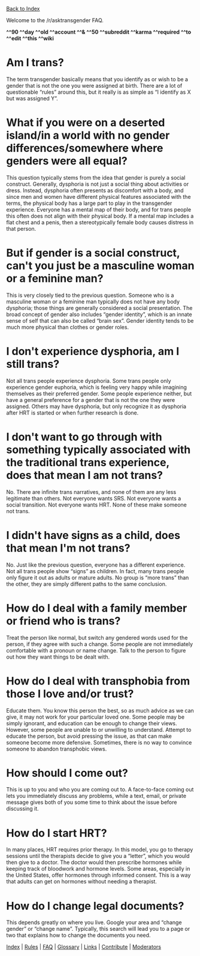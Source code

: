 [Back to Index](w/asktransgender/index)

Welcome to the /r/asktransgender FAQ. 

**^^90 ^^day ^^old ^^account ^^&amp; ^^50 ^^subreddit ^^karma ^^required ^^to ^^edit ^^this ^^wiki**

# Am I trans?

The term transgender basically means that you identify as or wish to be a gender that is not the one you were assigned at birth. There are a lot of questionable “rules” around this, but it really is as simple as “I identify as X but was assigned Y”.

# What if you were on a deserted island/in a world with no gender differences/somewhere where genders were all equal?

This question typically stems from the idea that gender is purely a social construct. Generally, dysphoria is not just a social thing about activities or dress. Instead, dysphoria often presents as discomfort with a body, and since men and women have different physical features associated with the terms, the physical body has a large part to play in the transgender experience. Everyone has a mental map of their body, and for trans people this often does not align with their physical body. If a mental map includes a flat chest and a penis, then a stereotypically female body causes distress in that person.

# But if gender is a social construct, can't you just be a masculine woman or a feminine man?

This is very closely tied to the previous question. Someone who is a masculine woman or a feminine man typically does not have any body dysphoria; those things are generally considered a social presentation. The broad concept of gender also includes “gender identity”, which is an innate sense of self that can also be called “brain sex”. Gender identity tends to be much more physical than clothes or gender roles. 

# I don't experience dysphoria, am I still trans?

Not all trans people experience dysphoria. Some trans people only experience gender euphoria, which is feeling very happy while imagining themselves as their preferred gender. Some people experience neither, but have a general preference for a gender that is not the one they were assigned. Others may have dysphoria, but only recognize it as dysphoria after HRT is started or when further research is done.

# I don't want to go through with something typically associated with the traditional trans experience, does that mean I am not trans?

No. There are infinite trans narratives, and none of them are any less legitimate than others. Not everyone wants SRS. Not everyone wants a social transition. Not everyone wants HRT. None of these make someone not trans.

# I didn't have signs as a child, does that mean I'm not trans?

No. Just like the previous question, everyone has a different experience. Not all trans people show “signs” as children. In fact, many trans people only figure it out as adults or mature adults. No group is “more trans” than the other, they are simply different paths to the same conclusion.

# How do I deal with a family member or friend who is trans?

Treat the person like normal, but switch any gendered words used for the person, if they agree with such a change. Some people are not immediately comfortable with a pronoun or name change. Talk to the person to figure out how they want things to be dealt with.

# How do I deal with transphobia from those I love and/or trust?

Educate them. You know this person the best, so as much advice as we can give, it may not work for your particular loved one. Some people may be simply ignorant, and education can be enough to change their views. However, some people are unable to or unwilling to understand. Attempt to educate the person, but avoid pressing the issue, as that can make someone become more defensive. Sometimes, there is no way to convince someone to abandon transphobic views.

# How should I come out?

This is up to you and who you are coming out to. A face-to-face coming out lets you immediately discuss any problems, while a text, email, or private message gives both of you some time to think about the issue before discussing it.

# How do I start HRT?

In many places, HRT requires prior therapy. In this model, you go to therapy sessions until the therapists decide to give you a “letter”, which you would then give to a doctor. The doctor would then prescribe hormones while keeping track of bloodwork and hormone levels. Some areas, especially in the United States, offer hormones through informed consent. This is a way that adults can get on hormones without needing a therapist.

# How do I change legal documents?

This depends greatly on where you live. Google your area and “change gender” or “change name”. Typically, this search will lead you to a page or two that explains how to change the documents you need.



[Index](w/asktransgender/index) | [Rules](w/asktransgender/rules) | [FAQ](w/asktransgender/faq) | [Glossary](w/asktransgender/glossary) | [Links](w/asktransgender/linked) | [Contribute](w/asktransgender/contribute) | [Moderators](http://www.reddit.com/message/compose?to=%2Fr%2Fasktransgender)